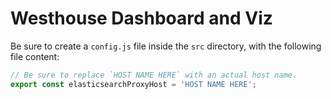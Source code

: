 # Westhouse Dashboard and Viz

Be sure to create a `config.js` file inside the `src` directory, with the following file content:

```javascript
// Be sure to replace `HOST NAME HERE` with an actual host name.
export const elasticsearchProxyHost = 'HOST NAME HERE';
```
